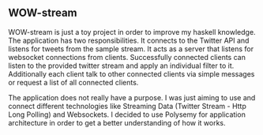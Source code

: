 WOW-stream
----------

WOW-stream is just a toy project in order to improve my haskell knowledge. The application has two responsibilities. It connects to the Twitter API and listens for tweets from the sample stream. It acts as a server that listens for websocket connections from clients. Successfully connected clients can listen to the provided twitter stream and apply an individual filter to it. Additionally each client  talk to other connected clients via simple messages or request a list of all connected clients.

The application does not really have a purpose. I was just aiming to use and connect different technologies like Streaming Data (Twitter Stream - Http Long Polling) and Websockets. I decided to use Polysemy for application architecture in order to get a better understanding of how it works.